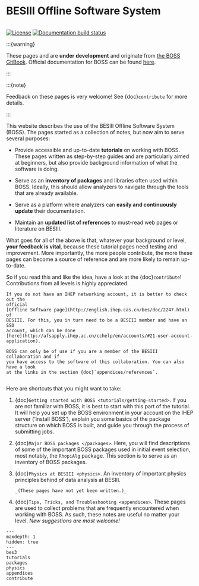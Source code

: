 # BESIII Offline Software System

```{title} Welcome

```

[![License](https://img.shields.io/badge/License-Apache_2.0-blue.svg)](https://www.apache.org/licenses/LICENSE-2.0)
[![Documentation build status](https://readthedocs.org/projects/bes3/badge/?version=latest)](https://bes3.readthedocs.io)

:::{warning}

These pages and are **under development** and originate from
[the BOSS GitBook](https://besiii.gitbook.io/boss). Official documentation for BOSS can
be found [here](https://docbes3.ihep.ac.cn/~offlinesoftware/index.php/Main_Page).

:::

:::{note}

Feedback on these pages is very welcome! See {doc}`contribute` for more details.

:::

This website describes the use of the BESIII Offline Software System (BOSS). The pages
started as a collection of notes, but now aim to serve several purposes:

- Provide accessible and up-to-date **tutorials** on working with BOSS. These pages
  written as step-by-step guides and are particularly aimed at beginners, but also
  provide background information of what the software is doing.

- Serve as an **inventory of packages** and libraries often used within BOSS. Ideally,
  this should allow analyzers to navigate through the tools that are already available.

- Serve as a platform where analyzers can **easily and continuously update** their
  documentation.

- Maintain an **updated list of references** to must-read web pages or literature on
  BESIII.

What goes for all of the above is that, whatever your background or level, **your
feedback is vital**, because these tutorial pages need testing and improvement. More
importantly, the more people contribute, the more these pages can become a source of
reference and are more likely to remain up-to-date.

So if you read this and like the idea, have a look at the {doc}`contribute`!
Contributions from all levels is highly appreciated.

```{hint}
If you do not have an IHEP networking account, it is better to check out the
official
[Offline Software page](http://english.ihep.cas.cn/bes/doc/2247.html) of
BESIII. For this, you in turn need to be a BESIII member and have an SSO
account, which can be done
[here](http://afsapply.ihep.ac.cn/cchelp/en/accounts/#21-user-account-application).

BOSS can only be of use if you are a member of the BESIII collaboration and if
you have access to the software of this collaboration. You can also have a look
at the links in the section {doc}`appendices/references`.
```

```{rubric} Contents of the tutorial pages

```

Here are shortcuts that you might want to take:

1. {doc}`Getting started with BOSS <tutorials/getting-started>`. If you are not familiar
   with BOSS, it is best to start with this part of the tutorial. It will help you set
   up the BOSS environment in your account on the IHEP server ('install BOSS'), explain
   you some basics of the package structure on which BOSS is built, and guide you
   through the process of submitting jobs.

2. {doc}`Major BOSS packages </packages>`. Here, you will find descriptions of some of
   the important BOSS packages used in initial event selection, most notably, the
   `RhopiAlg` package. This section is to serve as an inventory of BOSS packages.

3. {doc}`Physics at BESIII <physics>`. An inventory of important physics principles
   behind of data analysis at BESIII.

   ```{todo}
   _(These pages have not yet been written.)_
   ```

4. {doc}`Tips, Tricks, and Troubleshooting <appendices>`. These pages are used to
   collect problems that are frequently encountered when working with BOSS. As such,
   these notes are useful no matter your level. _New suggestions are most welcome!_

```{toctree}
---
maxdepth: 1
hidden: true
---
bes3
tutorials
packages
physics
appendices
contribute
```
